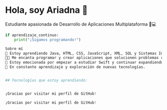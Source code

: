 # Hola, soy Ariadna 👋

Estudiante apasionada de Desarrollo de Aplicaciones Multiplataforma 📱💻

```python
if aprendizaje_continuo:
    print("¡Sigamos programando!")

Sobre mí
🌱 Estoy aprendiendo Java, HTML, CSS, JavaScript, XML, SQL y Sistemas Informáticos con Bash Shell.
👩‍💻 Me encanta programar y crear aplicaciones que solucionen problemas reales.
🚀 Estoy emocionada por empezar a estudiar Swift y continuar expandiendo mis habilidades en desarrollo de software.
📖 En constante aprendizaje y exploración de nuevas tecnologías.


## Tecnologías que estoy aprendiendo:


¡Gracias por visitar mi perfil de GitHub!

¡Gracias por visitar mi perfil de GitHub!
